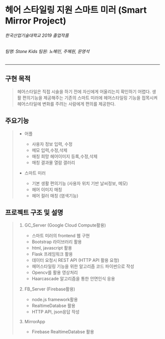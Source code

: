 헤어 스타일링 지원 스마트 미러 (Smart Mirror Project)
=============
###### 한국산업기술대학교 2019 졸업작품
###### 팀명: Stone Kids 팀원: 노혜민, 주혜원, 문영석
---------------------------------------

구현 목적
-------------
> 헤어스타일은 직접 시술을 하기 전에 자신에게 어울리는지 확인하기 어렵다.
> 생활 편의기능을 제공해주는 기존의 스마트 미러에 헤어스타일링 기능을 접목시켜
> 헤어스타일에 변화를 주려는 사람에게 편의를 제공한다.

주요기능
-------------
> * 어플 
>   - 사용자 정보 입력, 수정
>   - 메모 입력,수정,삭제
>   - 매칭 희망 헤어이미지 등록,수정,삭제
>   - 매칭 결과물 열람 갤러리
>
> * 스마트 미러
>   - 기본 생활 편의기능 (사용자 위치 기반 날씨정보, 메모)
>   - 헤어 이미지 매칭
>   - 헤어 컬러 매칭 (염색기능)

프로젝트 구조 및 설명
-------------
> 1. GC_Server (Google Cloud Compute활용)
>    * 스마트 미러의 frontend 웹 구현
>    * Bootstrap 라이브러리 활용
>    * html, javascript 활용
>    * Flask 프레임워크 활용
>    * 데이터 요청시 REST API (HTTP API 활용 요청)
>    * 헤어스타일링 기능을 위한 알고리즘 코드 파이썬으로 작성
>    * Opencv를 활용 영상처리
>    * Haarcascade 알고리즘을 통한 안면인식 응용
>    
> 2. FB_Server (Firebase활용)
>    * node.js framework활용
>    * RealtimeDatabse 활용
>    * HTTP API, json응답 작성
>
> 3. MirrorApp
>    * Firebase RealtimeDatabse 활용
